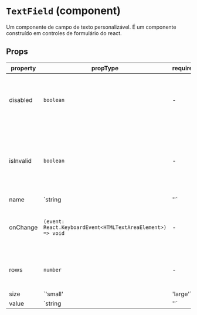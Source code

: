 # `TextField` (component)

Um componente de campo de texto personalizável. É um componente construído em controles de formulário do react.

## Props

| property  | propType                                                    | required | default | description                                                                                     |
| --------- | ----------------------------------------------------------- | -------- | ------- | ----------------------------------------------------------------------------------------------- |
| disabled  | `boolean`                                                   | -        |         | Definir se o TextField deve ser desabilitado ou não. Por padrão, é falso.           |
| isInvalid | `boolean`                                                   | -        |         | Definir se o TextField deve ser renderizado como inválido ou não. Por padrão, é 'false'. |
| name      | `string | ''`                                               | -        |         | Definir o nome do campo de texto                                                                    |
| onChange  | `(event: React.KeyboardEvent<HTMLTextAreaElement>) => void` | -        |         | Definir o que acontece quando o TextField muda de estado                                                    |
| rows      | `number`                                                    | -        |         | Definir o número de linhas a serem renderizadas                                                                    |
| size      | `'small' | 'large'`                                         | -        |         | Definir se deve renderizar um TextField pequeno ou grande. Por padrão, é undefined.           |
| value     | `string | ''`                                               | -        |         | Definir o valor do campo de texto                                                                     |
